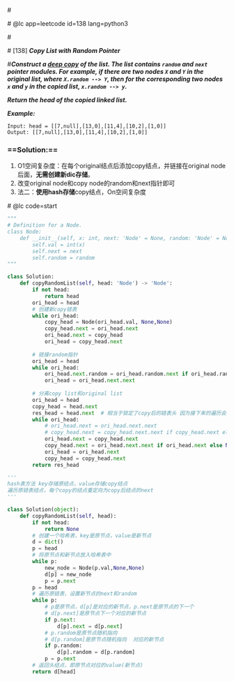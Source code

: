 \#

\# @lc app=leetcode id=138 lang=python3

\#

\# [138] ***Copy List with Random Pointer***

\#***Construct a [deep copy](https://en.wikipedia.org/wiki/Object_copying#Deep_copy) of the list. The list contains `random` and `next` pointer modules. For example, if there are two nodes `X` and `Y` in the original list, where `X.random --> Y`, then for the corresponding two nodes `x` and `y` in the copied list, `x.random --> y`.***

***Return the head of the copied linked list.*** 

***Example:***

```
Input: head = [[7,null],[13,0],[11,4],[10,2],[1,0]]
Output: [[7,null],[13,0],[11,4],[10,2],[1,0]]
```

### ==Solution:==

1. O1空间复杂度：在每个original结点后添加copy结点，并链接在original node后面，**无需创建新dic存储**。
2. 改变original node和copy node的random和next指针即可
3. 法二：**使用hash存储**copy结点，On空间复杂度

\# @lc code=start

```python
"""
# Definition for a Node.
class Node:
    def __init__(self, x: int, next: 'Node' = None, random: 'Node' = None):
        self.val = int(x)
        self.next = next
        self.random = random
"""

class Solution:
    def copyRandomList(self, head: 'Node') -> 'Node':
        if not head:
            return head
        ori_head = head
        # 创建新copy链表
        while ori_head:
            copy_head = Node(ori_head.val, None,None)
            copy_head.next = ori_head.next
            ori_head.next = copy_head
            ori_head = copy_head.next
        
        # 链接random指针
        ori_head = head
        while ori_head:
            ori_head.next.random = ori_head.random.next if ori_head.random else None
            ori_head = ori_head.next.next
        
        # 分离copy list和original list
        ori_head = head
        copy_head = head.next
        res_head = head.next  # 相当于锁定了copy后的链表头 因为接下来的遍历会还原original链表 而且copy后的链表头找不到了就 因为遍历结束后只停留在最后的结点上 
        while ori_head:
            # ori_head.next = ori_head.next.next
            # copy_head.next = copy_head.next.next if copy_head.next else None
            ori_head.next = copy_head.next
            copy_head.next = ori_head.next.next if ori_head.next else None
            ori_head = ori_head.next
            copy_head = copy_head.next
        return res_head
```

```python
'''
hash表方法 key存储原结点，value存储copy结点 
遍历原链表结点，每个copy的结点重定向为copy后结点的next
'''

class Solution(object):
    def copyRandomList(self, head):
        if not head:
            return None
        # 创建一个哈希表，key是原节点，value是新节点    
        d = dict()
        p = head
        # 将原节点和新节点放入哈希表中
        while p:
            new_node = Node(p.val,None,None)
            d[p] = new_node
            p = p.next
        p = head
        # 遍历原链表，设置新节点的next和random
        while p:
            # p是原节点，d[p]是对应的新节点，p.next是原节点的下一个
            # d[p.next]是原节点下一个对应的新节点
            if p.next:
                d[p].next = d[p.next]
            # p.random是原节点随机指向
            # d[p.random]是原节点随机指向  对应的新节点    
            if p.random:
                d[p].random = d[p.random]
            p = p.next
        # 返回头结点，即原节点对应的value(新节点)
        return d[head]

```

